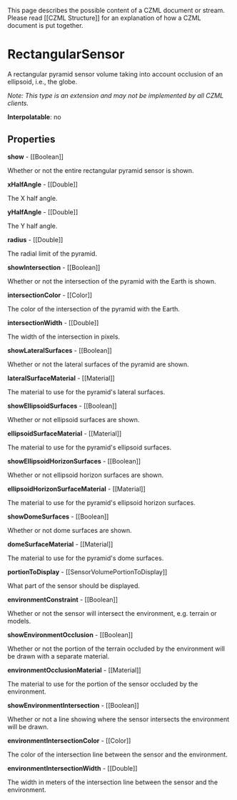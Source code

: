 This page describes the possible content of a CZML document or stream.  Please read [[CZML Structure]] for an explanation of how a CZML document is put together.

# RectangularSensor

A rectangular pyramid sensor volume taking into account occlusion of an ellipsoid, i.e., the globe.

_Note: This type is an extension and may not be implemented by all CZML clients._

**Interpolatable**: no

## Properties

**show** - [[Boolean]]

Whether or not the entire rectangular pyramid sensor is shown.


**xHalfAngle** - [[Double]]

The X half angle.


**yHalfAngle** - [[Double]]

The Y half angle.


**radius** - [[Double]]

The radial limit of the pyramid.


**showIntersection** - [[Boolean]]

Whether or not the intersection of the pyramid with the Earth is shown.


**intersectionColor** - [[Color]]

The color of the intersection of the pyramid with the Earth.


**intersectionWidth** - [[Double]]

The width of the intersection in pixels.


**showLateralSurfaces** - [[Boolean]]

Whether or not the lateral surfaces of the pyramid are shown.


**lateralSurfaceMaterial** - [[Material]]

The material to use for the pyramid's lateral surfaces.


**showEllipsoidSurfaces** - [[Boolean]]

Whether or not ellipsoid surfaces are shown.


**ellipsoidSurfaceMaterial** - [[Material]]

The material to use for the pyramid's ellipsoid surfaces.


**showEllipsoidHorizonSurfaces** - [[Boolean]]

Whether or not ellipsoid horizon surfaces are shown.


**ellipsoidHorizonSurfaceMaterial** - [[Material]]

The material to use for the pyramid's ellipsoid horizon surfaces.


**showDomeSurfaces** - [[Boolean]]

Whether or not dome surfaces are shown.


**domeSurfaceMaterial** - [[Material]]

The material to use for the pyramid's dome surfaces.


**portionToDisplay** - [[SensorVolumePortionToDisplay]]

What part of the sensor should be displayed.


**environmentConstraint** - [[Boolean]]

Whether or not the sensor will intersect the environment, e.g. terrain or models.


**showEnvironmentOcclusion** - [[Boolean]]

Whether or not the portion of the terrain occluded by the environment will be drawn with a separate material.


**environmentOcclusionMaterial** - [[Material]]

The material to use for the portion of the sensor occluded by the environment.


**showEnvironmentIntersection** - [[Boolean]]

Whether or not a line showing where the sensor intersects the environment will be drawn.


**environmentIntersectionColor** - [[Color]]

The color of the intersection line between the sensor and the environment.


**environmentIntersectionWidth** - [[Double]]

The width in meters of the intersection line between the sensor and the environment.


